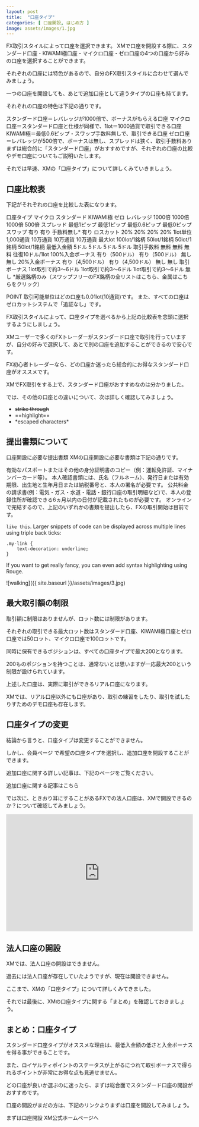```yaml
---
layout: post
title:  "口座タイプ"
categories: [ 口座開設, はじめ方 ]
image: assets/images/1.jpg
---
```

FX取引スタイルによって口座を選択できます。
XMで口座を開設する際に、スタンダード口座・KIWAMI極口座・マイクロ口座・ゼロ口座の4つの口座から好みの口座を選択することができます。

それぞれの口座には特色があるので、自分のFX取引スタイルに合わせて選んでみましょう。

一つの口座を開設しても、あとで追加口座として違うタイプの口座も持てます。

 それぞれの口座の特色は下記の通りです。

スタンダード口座＝レバレッジが1000倍で、ボーナスがもらえる口座
マイクロ口座＝スタンダード口座と仕様が同様で、1lot＝1000通貨で取引できる口座
KIWAMI極＝最低0.6ピップ・スワップ手数料無しで、取引できる口座
ゼロ口座＝レバレッジが500倍で、ボーナスは無し、スプレッドは狭く、取引手数料あり
まずは総合的に「スタンダード口座」がおすすめですが、それぞれの口座の比較やデモ口座についてもご説明いたします。

それでは早速、XMの「口座タイプ」について詳しくみていきましょう。


## 口座比較表

下記がそれぞれの口座を比較した表になります。

口座タイプ	マイクロ	スタンダード	KIWAMI極	ゼロ
レバレッジ	1000倍	1000倍	1000倍	500倍
スプレッド	最低1ピップ	最低1ピップ	最低0.6ピップ	最低0ピップ
スワップ	有り	有り	手数料無し*	有り
ロスカット	20%	20%	20%	20%
1lot単位	1,000通貨	10万通貨	10万通貨	10万通貨
最大lot	100lot/1銘柄	50lot/1銘柄	50lot/1銘柄	50lot/1銘柄
最低入金額	5ドル	5ドル	5ドル	5ドル
取引手数料	無料	無料	無料	往復10ドル/1lot
100%入金ボーナス	有り（500ドル）	有り（500ドル）	無し	無し
20%入金ボーナス	有り（4,500ドル）	有り（4,500ドル）	無し	無し
取引ボーナス	1lot取引で約3～6ドル	1lot取引で約3～6ドル	1lot取引で約3～6ドル	無し
*厳選銘柄のみ（スワップフリーのFX銘柄の全リストはこちら、金属はこちらをクリック）

POINT
取引可能単位はどの口座も0.01lot(10通貨)です。
また、すべての口座はゼロカットシステムで「追証なし」です。

FX取引スタイルによって、口座タイプを選べるから上記の比較表を念頭に選択するようにしましょう。

XMユーザーで多くのFXトレーダーがスタンダード口座で取引を行っていますが、自分の好みで選択して、あとで別の口座を追加することができるので安心です。

FX初心者トレーダーなら、どの口座か迷ったら総合的にお得なスタンダード口座がオススメです。

XMでFX取引をする上で、スタンダード口座がおすすめなのは分かりました。

では、その他の口座との違いについて、次は詳しく確認してみましょう。

+ ~~strike through~~
+ ==highlight==
+ \*escaped characters\*


## 提出書類について

口座開設に必要な提出書類
 XMの口座開設に必要な書類は下記の通りです。

有効なパスポートまたはその他の身分証明書のコピー（例：運転免許証、マイナンバーカード等）。 本人確認書類には、氏名（フルネーム）、発行日または有効期限、出生地と生年月日または納税番号と、本人の署名が必要です。
公共料金の請求書(例：電気・ガス・水道・電話・銀行口座の取引明細など)で、本人の登録住所が確認できる6ヵ月以内の日付が記載されたものが必要です。
オンラインで完結するので、上記のいずれかの書類を提出したら、FXの取引開始は目前です。


 `like this`. Larger snippets of code can be displayed across multiple lines using triple back ticks:

```
.my-link {
    text-decoration: underline;
}
```

If you want to get really fancy, you can even add syntax highlighting using Rouge.


![walking]({{ site.baseurl }}/assets/images/3.jpg)

## 最大取引額の制限


取引額に制限はありませんが、ロット数には制限があります。

それぞれの取引できる最大ロット数はスタンダード口座、KIWAMI極口座とゼロ口座では50ロット、マイクロ口座で100ロットです。

同時に保有できるポジションは、すべての口座タイプで最大200となります。

200ものポジションを持つことは、通常ないとは思いますが一応最大200という制限が設けられています。

上述した口座は、実際に取引ができるリアル口座になります。

XMでは、リアル口座以外にも口座があり、取引の練習をしたり、取引を試したりすためのデモ口座も存在します。


## 口座タイプの変更

結論から言うと、口座タイプは変更することができません。

しかし、会員ページ  で希望の口座タイプを選択し、追加口座を開設することができます。

 追加口座に関する詳しい記事は、下記のページをご覧ください。

追加口座に関する記事はこちら

では次に、ときおり耳にすることがあるFXでの法人口座は、XMで開設できるのか？について確認してみましょう。

<p><iframe style="width:100%;" height="315" src="https://www.youtube.com/embed/Cniqsc9QfDo?rel=0&amp;showinfo=0" frameborder="0" allowfullscreen></iframe></p>



## 法人口座の開設

XMでは、法人口座の開設はできません。

過去には法人口座が存在していたようですが、現在は開設できません。

ここまで、XMの「口座タイプ」について詳しくみてきました。

それでは最後に、XMの口座タイプに関する「まとめ」を確認しておきましょう。

## まとめ：口座タイプ

スタンダード口座タイプがオススメな理由は、最低入金額の低さと入金ボーナスを得る事ができることです。

また、ロイヤルティポイントのステータスが上がるにつれて取引ボーナスで得られるポイントが非常にお得な点も見逃せません。

どの口座が良いか選ぶのに迷ったら、まずは総合面でスタンダード口座の開設がおすすめです。

 口座の開設がまだの方は、下記のリンクよりまずは口座を開設してみましょう。

まずは口座開設
XM公式ホームページへ
